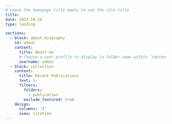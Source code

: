 ```yaml
---
# Leave the homepage title empty to use the site title
title:
date: 2022-10-24
type: landing

sections:
  - block: about.biography
    id: about
    content:
      title: About me 
      # Choose a user profile to display (a folder name within `content/authors/`)
      username: admin
  - block: collection
    content:
      title: Recent Publications
      text: |-
      filters:
        folders:
          - publication
        exclude_featured: true
    design:
      columns: '2'
      view: citation
---
```

